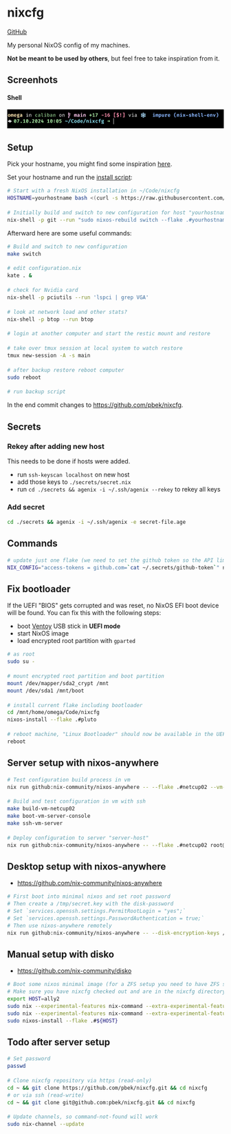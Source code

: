 # nixcfg

[GitHub](https://github.com/pbek/nixcfg)

My personal NixOS config of my machines.

**Not be meant to be used by others**, but feel free to take inspiration from it.

## Screenhots

#### Shell

![Shell](./screenshots/shell.png)

## Setup

Pick your hostname, you might find some inspiration [here](https://spaceplace.nasa.gov/review/switch-a-roo/planet_sizes.en.jpg).

Set your hostname and run the [install script](./install.sh):

```bash
# Start with a fresh NixOS installation in ~/Code/nixcfg
HOSTNAME=yourhostname bash <(curl -s https://raw.githubusercontent.com/pbek/nixcfg/main/install.sh)

# Initially build and switch to new configuration for host "yourhostname" after you adapted flake.nix and your configuration.nix
nix-shell -p git --run "sudo nixos-rebuild switch --flake .#yourhostname -L"
```

Afterward here are some useful commands:

```bash
# Build and switch to new configuration
make switch

# edit configuration.nix
kate . &

# check for Nvidia card
nix-shell -p pciutils --run 'lspci | grep VGA'

# look at network load and other stats?
nix-shell -p btop --run btop

# login at another computer and start the restic mount and restore

# take over tmux session at local system to watch restore
tmux new-session -A -s main

# after backup restore reboot computer
sudo reboot

# run backup script
```

In the end commit changes to https://github.com/pbek/nixcfg.

## Secrets

### Rekey after adding new host

This needs to be done if hosts were added.

- run `ssh-keyscan localhost` on new host
- add those keys to `./secrets/secret.nix`
- run `cd ./secrets && agenix -i ~/.ssh/agenix --rekey` to rekey all keys

### Add secret

```bash
cd ./secrets && agenix -i ~/.ssh/agenix -e secret-file.age
```

## Commands

```bash
# update just one flake (we need to set the github token so the API limit is not reached)
NIX_CONFIG="access-tokens = github.com=`cat ~/.secrets/github-token`" nix flake lock --update-input catppuccin
```

## Fix bootloader

If the UEFI "BIOS" gets corrupted and was reset, no NixOS EFI boot device will be found.
You can fix this with the following steps:

- boot [Ventoy](https://www.ventoy.net/) USB stick in **UEFI mode**
- start NixOS image
- load encrypted root partition with `gparted`

```bash
# as root
sudo su -

# mount encrypted root partition and boot partition
mount /dev/mapper/sda2_crypt /mnt
mount /dev/sda1 /mnt/boot

# install current flake including bootloader
cd /mnt/home/omega/Code/nixcfg
nixos-install --flake .#pluto

# reboot machine, "Linux Bootloader" should now be available in the UEFI boot menu
reboot
```

## Server setup with nixos-anywhere

```bash
# Test configuration build process in vm
nix run github:nix-community/nixos-anywhere -- --flake .#netcup02 --vm-test

# Build and test configuration in vm with ssh
make build-vm-netcup02
make boot-vm-server-console
make ssh-vm-server

# Deploy configuration to server "server-host"
nix run github:nix-community/nixos-anywhere -- --flake .#netcup02 root@server-host
```

## Desktop setup with nixos-anywhere

- <https://github.com/nix-community/nixos-anywhere>

```bash
# First boot into minimal nixos and set root password
# Then create a /tmp/secret.key with the disk-password
# Set `services.openssh.settings.PermitRootLogin = "yes";`
# Set `services.openssh.settings.PasswordAuthentication = true;`
# Then use nixos-anywhere remotely
nix run github:nix-community/nixos-anywhere -- --disk-encryption-keys /tmp/secret.key /tmp/secret.key --flake .#ally2 root@192.168.1.48
```

## Manual setup with disko

- <https://github.com/nix-community/disko>

```bash
# Boot some nixos minimal image (for a ZFS setup you need to have ZFS support enabled)
# Make sure you have nixcfg checked out and are in the nixcfg directory
export HOST=ally2
sudo nix --experimental-features nix-command --extra-experimental-features flakes run github:nix-community/disko -- --mode disko ./hosts/${HOST}/disk-config.zfs.nix
sudo nix --experimental-features nix-command --extra-experimental-features flakes run github:nix-community/disko -- --flake .#${HOST} --write-efi-entries
sudo nixos-install --flake .#${HOST}
```

## Todo after server setup

```bash
# Set password
passwd

# Clone nixcfg repository via https (read-only)
cd ~ && git clone https://github.com/pbek/nixcfg.git && cd nixcfg
# or via ssh (read-write)
cd ~ && git clone git@github.com:pbek/nixcfg.git && cd nixcfg

# Update channels, so command-not-found will work
sudo nix-channel --update
```

